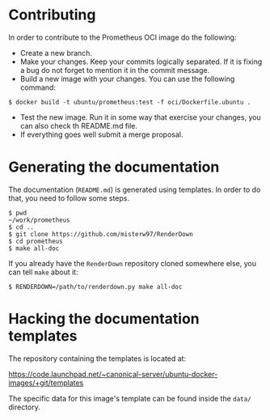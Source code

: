 # Contributing

In order to contribute to the Prometheus OCI image do the following:

* Create a new branch.
* Make your changes. Keep your commits logically separated. If it is fixing a bug do not forget to mention it in the commit message.
* Build a new image with your changes. You can use the following command:

```
$ docker build -t ubuntu/prometheus:test -f oci/Dockerfile.ubuntu .
```

* Test the new image. Run it in some way that exercise your changes, you can also check th README.md file.
* If everything goes well submit a merge proposal.

# Generating the documentation

The documentation (`README.md`) is generated using templates.  In
order to do that, you need to follow some steps.

```
$ pwd
~/work/prometheus
$ cd ..
$ git clone https://github.com/misterw97/RenderDown
$ cd prometheus
$ make all-doc
```

If you already have the `RenderDown` repository cloned somewhere else,
you can tell `make` about it:

```
$ RENDERDOWN=/path/to/renderdown.py make all-doc
```

# Hacking the documentation templates

The repository containing the templates is located at:

https://code.launchpad.net/~canonical-server/ubuntu-docker-images/+git/templates

The specific data for this image's template can be found inside the
`data/` directory.


